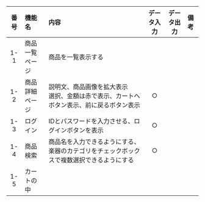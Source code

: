 |番号|機能名|内容|データ入力|データ出力|備考|
|:---:|:---|:---|:---:|:---:|:---|
|1-1|商品一覧ページ|商品を一覧表示する||||
|1-2|商品詳細ページ|説明文、商品画像を拡大表示<br>選択、金額は赤で表示、カートへボタン表示、前に戻るボタン表示|○|||
|1-3|ログイン|IDとパスワードを入力させる、ログインボタンを表示|○|||
|1-4|商品検索|商品名を入力できるようにする、楽器のカテゴリをチェックボックスで複数選択できるようにする|○|||
|1-5|カートの中|

